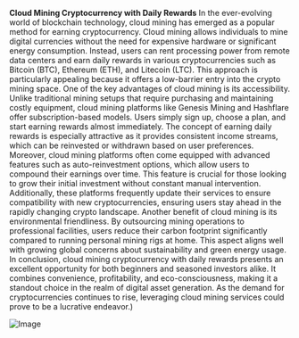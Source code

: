 **Cloud Mining Cryptocurrency with Daily Rewards**
In the ever-evolving world of blockchain technology, cloud mining has emerged as a popular method for earning cryptocurrency. Cloud mining allows individuals to mine digital currencies without the need for expensive hardware or significant energy consumption. Instead, users can rent processing power from remote data centers and earn daily rewards in various cryptocurrencies such as Bitcoin (BTC), Ethereum (ETH), and Litecoin (LTC). This approach is particularly appealing because it offers a low-barrier entry into the crypto mining space.
One of the key advantages of cloud mining is its accessibility. Unlike traditional mining setups that require purchasing and maintaining costly equipment, cloud mining platforms like Genesis Mining and Hashflare offer subscription-based models. Users simply sign up, choose a plan, and start earning rewards almost immediately. The concept of earning daily rewards is especially attractive as it provides consistent income streams, which can be reinvested or withdrawn based on user preferences.
Moreover, cloud mining platforms often come equipped with advanced features such as auto-reinvestment options, which allow users to compound their earnings over time. This feature is crucial for those looking to grow their initial investment without constant manual intervention. Additionally, these platforms frequently update their services to ensure compatibility with new cryptocurrencies, ensuring users stay ahead in the rapidly changing crypto landscape.
Another benefit of cloud mining is its environmental friendliness. By outsourcing mining operations to professional facilities, users reduce their carbon footprint significantly compared to running personal mining rigs at home. This aspect aligns well with growing global concerns about sustainability and green energy usage.
In conclusion, cloud mining cryptocurrency with daily rewards presents an excellent opportunity for both beginners and seasoned investors alike. It combines convenience, profitability, and eco-consciousness, making it a standout choice in the realm of digital asset generation. As the demand for cryptocurrencies continues to rise, leveraging cloud mining services could prove to be a lucrative endeavor.)


![Image](https://github.com/user-attachments/assets/4a25d116-2220-4385-b08e-f287af8fcbc4)